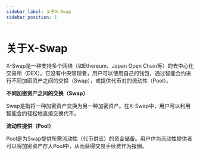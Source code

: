 ```yaml
---
sidebar_label: 关于X-Swap
sidebar_position: 1
---
```


# 关于X-Swap

X-Swap是一种支持多个网络（如Ethereum、Japan Open Chain等）的去中心化交易所（DEX）。它没有中央管理者，用户可以使用自己的钱包，通过智能合约进行不同加密资产之间的交换（Swap），或提供代币对的流动性（Pool）。

**不同加密资产之间的交换（Swap）**

Swap是指将一种加密资产交换为另一种加密资产。在X-Swap中，用户可以利用智能合约轻松地直接交换代币。

**流动性提供（Pool）**

Pool是为Swap提供所需流动性（代币供应）的资金储备。用户作为流动性提供者可以将加密资产存入Pool中，从而获得交易手续费作为报酬。